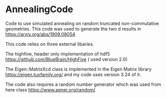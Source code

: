# AnnealingCode
Code to use simulated annealing on random truncated non-commutative geometries. This code was used to generate the two d results in https://arxiv.org/abs/1909.08054

This code relies on three external libaries. 

The highfive, header only implementation of hdf5 https://github.com/BlueBrain/HighFive ( used version 2.0)

The Eigen::MatrixXcd class is implemented in the Eigen Matrix library https://eigen.tuxfamily.org/ and my code uses version 3.24 of it.

The code also requires a random number generator which was used from here class https://www.agner.org/random/
